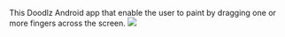 This Doodlz Android app that enable the user to paint by dragging one or more fingers across the screen.
![](images/filename%20sc1.jpeg)
